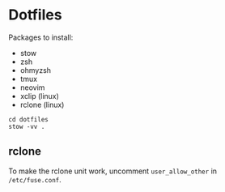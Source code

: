 Dotfiles
========

Packages to install:

- stow
- zsh
- ohmyzsh
- tmux
- neovim
- xclip (linux)
- rclone (linux)

```
cd dotfiles
stow -vv .
```


rclone
------

To make the rclone unit work, uncomment `user_allow_other` in `/etc/fuse.conf`.

